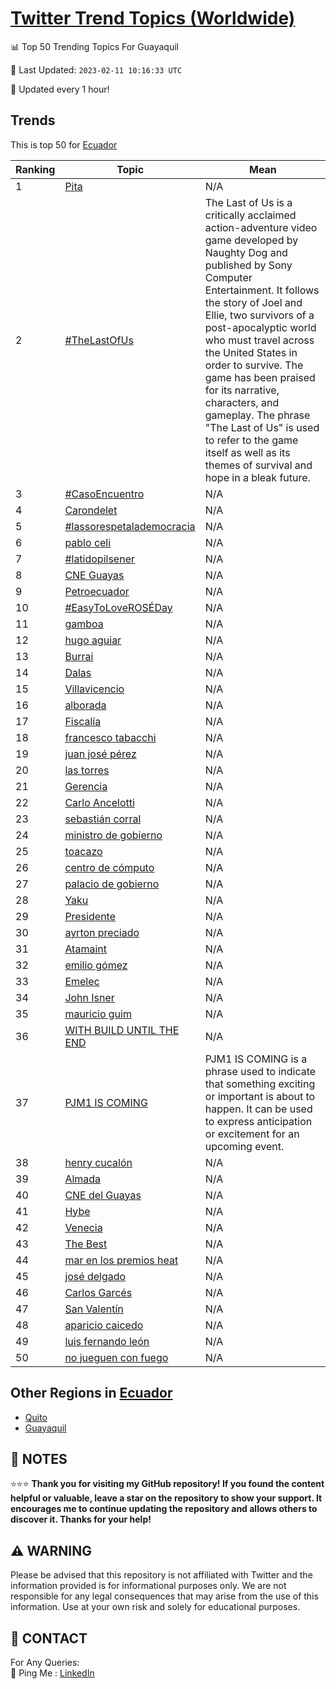 [Twitter Trend Topics (Worldwide)](https://github.com/ErcinDedeoglu/Twitter-Trend-Topics)
==========


📊 Top 50 Trending Topics For Guayaquil

📆 Last Updated: `2023-02-11 10:16:33 UTC`

🔧 Updated every 1 hour!


## Trends

This is top 50 for [Ecuador](</Ecuador>)

| Ranking | Topic | Mean |
| ------- | ------------ | ------------ |
| 1 | [Pita](http://twitter.com/search?q=Pita) | N/A |
| 2 | [#TheLastOfUs](http://twitter.com/search?q=%23TheLastOfUs) | The Last of Us is a critically acclaimed action-adventure video game developed by Naughty Dog and published by Sony Computer Entertainment. It follows the story of Joel and Ellie, two survivors of a post-apocalyptic world who must travel across the United States in order to survive. The game has been praised for its narrative, characters, and gameplay. The phrase "The Last of Us" is used to refer to the game itself as well as its themes of survival and hope in a bleak future. |
| 3 | [#CasoEncuentro](http://twitter.com/search?q=%23CasoEncuentro) | N/A |
| 4 | [Carondelet](http://twitter.com/search?q=Carondelet) | N/A |
| 5 | [#lassorespetalademocracia](http://twitter.com/search?q=%23lassorespetalademocracia) | N/A |
| 6 | [pablo celi](http://twitter.com/search?q=pablo+celi) | N/A |
| 7 | [#latidopilsener](http://twitter.com/search?q=%23latidopilsener) | N/A |
| 8 | [CNE Guayas](http://twitter.com/search?q=CNE+Guayas) | N/A |
| 9 | [Petroecuador](http://twitter.com/search?q=Petroecuador) | N/A |
| 10 | [#EasyToLoveROSÉDay](http://twitter.com/search?q=%23EasyToLoveROS%c3%89Day) | N/A |
| 11 | [gamboa](http://twitter.com/search?q=gamboa) | N/A |
| 12 | [hugo aguiar](http://twitter.com/search?q=hugo+aguiar) | N/A |
| 13 | [Burrai](http://twitter.com/search?q=Burrai) | N/A |
| 14 | [Dalas](http://twitter.com/search?q=Dalas) | N/A |
| 15 | [Villavicencio](http://twitter.com/search?q=Villavicencio) | N/A |
| 16 | [alborada](http://twitter.com/search?q=alborada) | N/A |
| 17 | [Fiscalía](http://twitter.com/search?q=Fiscal%c3%ada) | N/A |
| 18 | [francesco tabacchi](http://twitter.com/search?q=francesco+tabacchi) | N/A |
| 19 | [juan josé pérez](http://twitter.com/search?q=juan+jos%c3%a9+p%c3%a9rez) | N/A |
| 20 | [las torres](http://twitter.com/search?q=las+torres) | N/A |
| 21 | [Gerencia](http://twitter.com/search?q=Gerencia) | N/A |
| 22 | [Carlo Ancelotti](http://twitter.com/search?q=Carlo+Ancelotti) | N/A |
| 23 | [sebastián corral](http://twitter.com/search?q=sebasti%c3%a1n+corral) | N/A |
| 24 | [ministro de gobierno](http://twitter.com/search?q=ministro+de+gobierno) | N/A |
| 25 | [toacazo](http://twitter.com/search?q=toacazo) | N/A |
| 26 | [centro de cómputo](http://twitter.com/search?q=centro+de+c%c3%b3mputo) | N/A |
| 27 | [palacio de gobierno](http://twitter.com/search?q=palacio+de+gobierno) | N/A |
| 28 | [Yaku](http://twitter.com/search?q=Yaku) | N/A |
| 29 | [Presidente](http://twitter.com/search?q=Presidente) | N/A |
| 30 | [ayrton preciado](http://twitter.com/search?q=ayrton+preciado) | N/A |
| 31 | [Atamaint](http://twitter.com/search?q=Atamaint) | N/A |
| 32 | [emilio gómez](http://twitter.com/search?q=emilio+g%c3%b3mez) | N/A |
| 33 | [Emelec](http://twitter.com/search?q=Emelec) | N/A |
| 34 | [John Isner](http://twitter.com/search?q=John+Isner) | N/A |
| 35 | [mauricio guim](http://twitter.com/search?q=mauricio+guim) | N/A |
| 36 | [WITH BUILD UNTIL THE END](http://twitter.com/search?q=WITH+BUILD+UNTIL+THE+END) | N/A |
| 37 | [PJM1 IS COMING](http://twitter.com/search?q=PJM1+IS+COMING) | PJM1 IS COMING is a phrase used to indicate that something exciting or important is about to happen. It can be used to express anticipation or excitement for an upcoming event. |
| 38 | [henry cucalón](http://twitter.com/search?q=henry+cucal%c3%b3n) | N/A |
| 39 | [Almada](http://twitter.com/search?q=Almada) | N/A |
| 40 | [CNE del Guayas](http://twitter.com/search?q=CNE+del+Guayas) | N/A |
| 41 | [Hybe](http://twitter.com/search?q=Hybe) | N/A |
| 42 | [Venecia](http://twitter.com/search?q=Venecia) | N/A |
| 43 | [The Best](http://twitter.com/search?q=The+Best) | N/A |
| 44 | [mar en los premios heat](http://twitter.com/search?q=mar+en+los+premios+heat) | N/A |
| 45 | [josé delgado](http://twitter.com/search?q=jos%c3%a9+delgado) | N/A |
| 46 | [Carlos Garcés](http://twitter.com/search?q=Carlos+Garc%c3%a9s) | N/A |
| 47 | [San Valentín](http://twitter.com/search?q=San+Valent%c3%adn) | N/A |
| 48 | [aparicio caicedo](http://twitter.com/search?q=aparicio+caicedo) | N/A |
| 49 | [luis fernando león](http://twitter.com/search?q=luis+fernando+le%c3%b3n) | N/A |
| 50 | [no jueguen con fuego](http://twitter.com/search?q=no+jueguen+con+fuego) | N/A |



## Other Regions in [Ecuador](</Ecuador>)

* [Quito](</Ecuador/Quito.md>)
* [Guayaquil](</Ecuador/Guayaquil.md>)



## 📝 NOTES

⭐⭐⭐ **Thank you for visiting my GitHub repository! If you found the content helpful or valuable, leave a star on the repository to show your support. It encourages me to continue updating the repository and allows others to discover it. Thanks for your help!**


## ⚠️ WARNING

Please be advised that this repository is not affiliated with Twitter and the information provided is for informational purposes only. We are not responsible for any legal consequences that may arise from the use of this information. Use at your own risk and solely for educational purposes.


## 📨 CONTACT

 For Any Queries:  
            🏓 Ping Me : [LinkedIn](https://www.linkedin.com/in/ercindedeoglu/)
